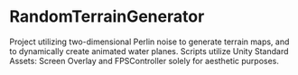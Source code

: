 # RandomTerrainGenerator
Project utilizing two-dimensional Perlin noise to generate terrain maps, and to dynamically create animated water planes. Scripts utilize Unity Standard Assets: Screen Overlay and FPSController solely for aesthetic purposes.
